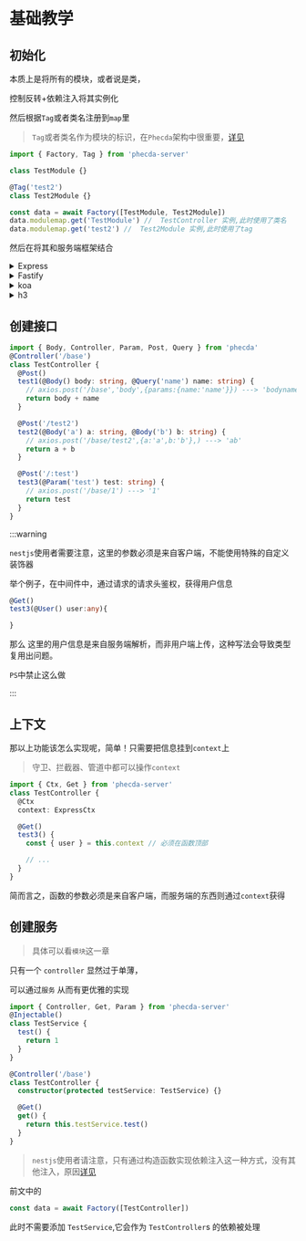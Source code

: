 # 基础教学

## 初始化

本质上是将所有的模块，或者说是类，

控制反转+依赖注入将其实例化

然后根据`Tag`或者类名注册到`map`里

> `Tag`或者类名作为模块的标识，在`Phecda`架构中很重要，[详见](./module.md#模块覆盖)


```ts
import { Factory, Tag } from 'phecda-server'

class TestModule {}

@Tag('test2')
class Test2Module {}

const data = await Factory([TestModule, Test2Module])
data.modulemap.get('TestModule') //  TestController 实例,此时使用了类名
data.modulemap.get('test2') //  Test2Module 实例,此时使用了tag
```

然后在将其和服务端框架结合

<details>
<summary>Express</summary>

```ts
import { bind } from 'phecda-server/express'

// ..

const router = express.Router()
bind(router, data) // work for router
```

</details>

<details>
<summary>Fastify</summary>

```ts
import { bind } from 'phecda-server/fastify'
const app = Fastify({
  logger: true,
})

app.register(bind(app, data))
```

</details>

<details>
<summary>koa</summary>

```ts
import Koa from 'koa'
import { koaBody } from 'koa-body'
import Router from '@koa/router'
import { bind } from 'phecda-server/koa'
import { Factory } from 'phecda-server'

const app = new Koa()
const router = new Router()

app.use(koaBody())

bind(router, data)
app.use(router.routes()).use(router.allowedMethods())
```

</details>
<details>
<summary>h3</summary>

```ts
import { bind } from 'phecda-server/h3'

const router = createRouter()
bind(router, data)
```

</details>

## 创建接口

```ts
import { Body, Controller, Param, Post, Query } from 'phecda'
@Controller('/base')
class TestController {
  @Post()
  test1(@Body() body: string, @Query('name') name: string) {
    // axios.post('/base','body',{params:{name:'name'}}) ---> 'bodyname'
    return body + name
  }

  @Post('/test2')
  test2(@Body('a') a: string, @Body('b') b: string) {
    // axios.post('/base/test2',{a:'a',b:'b'},) ---> 'ab'
    return a + b
  }

  @Post('/:test')
  test3(@Param('test') test: string) {
    // axios.post('/base/1') ---> '1'
    return test
  }
}
```

:::warning

`nestjs`使用者需要注意，这里的参数必须是来自客户端，不能使用特殊的自定义装饰器

举个例子，在中间件中，通过请求的请求头鉴权，获得用户信息

```ts
@Get()
test3(@User() user:any){

}
```

那么 这里的用户信息是来自服务端解析，而非用户端上传，这种写法会导致类型复用出问题。

`PS`中禁止这么做

:::

## 上下文

那以上功能该怎么实现呢，简单！只需要把信息挂到`context`上

> 守卫、拦截器、管道中都可以操作`context`

```ts
import { Ctx, Get } from 'phecda-server'
class TestController {
  @Ctx
  context: ExpressCtx

  @Get()
  test3() {
    const { user } = this.context // 必须在函数顶部

    // ...
  }
}
```

简而言之，函数的参数必须是来自客户端，而服务端的东西则通过`context`获得

## 创建服务

> 具体可以看`模块`这一章

只有一个 `controller` 显然过于单薄，

可以通过`服务` 从而有更优雅的实现

```ts
import { Controller, Get, Param } from 'phecda-server'
@Injectable()
class TestService {
  test() {
    return 1
  }
}

@Controller('/base')
class TestController {
  constructor(protected testService: TestService) {}

  @Get()
  get() {
    return this.testService.test()
  }
}
```

> `nestjs`使用者请注意，只有通过构造函数实现依赖注入这一种方式，没有其他注入，原因[详见](./other/compare.md)


前文中的

```ts
const data = await Factory([TestController])
```

此时不需要添加 `TestService`,它会作为 `TestController`s 的依赖被处理
